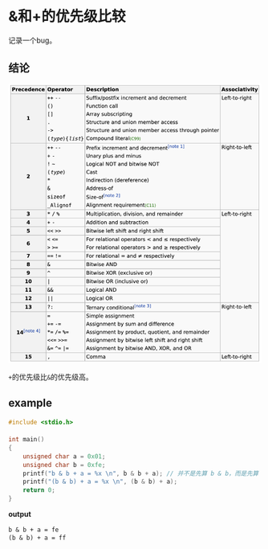 # &和+的优先级比较

记录一个bug。

## 结论

![操作符优先级](./c-operator-precedence.png)

`+`的优先级比`&`的优先级高。

## example

```c
#include <stdio.h>

int main()
{
    unsigned char a = 0x01;
    unsigned char b = 0xfe;
    printf("b & b + a = %x \n", b & b + a); // 并不是先算 b & b，而是先算 b + a。
    printf("(b & b) + a = %x \n", (b & b) + a);
    return 0;
}
```

**output**
```
b & b + a = fe 
(b & b) + a = ff
```